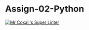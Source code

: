 # Assign-02-Python
[![Mr Coxall's Super Linter](https://github.com/ICS3U-C-Programming-AlexanderM/Assign-02-Python/workflows/Mr%20Coxall's%20Super%20Linter/badge.svg)](https://github.com/ICS3U-C-Programming-AlexanderM/Assign-02-Python/actions/)
